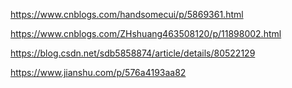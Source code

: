 https://www.cnblogs.com/handsomecui/p/5869361.html

https://www.cnblogs.com/ZHshuang463508120/p/11898002.html

https://blog.csdn.net/sdb5858874/article/details/80522129

https://www.jianshu.com/p/576a4193aa82

